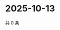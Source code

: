 # 2025-10-13

共 0 条

<!-- BEGIN ZHIHUVIDEO -->
<!-- 最后更新时间 Mon Oct 13 2025 05:09:03 GMT+0800 (China Standard Time) -->

<!-- END ZHIHUVIDEO -->
